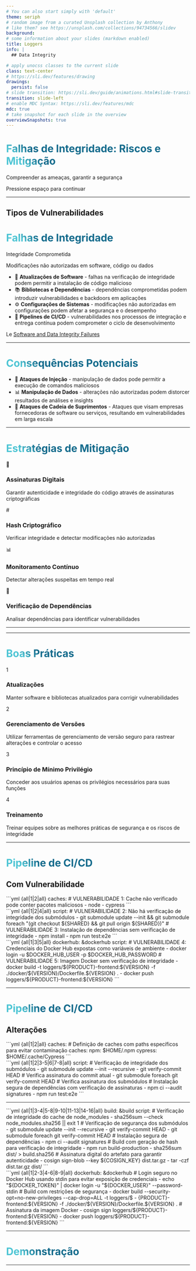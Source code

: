 ```yaml
---
# You can also start simply with 'default'
theme: seriph
# random image from a curated Unsplash collection by Anthony
# like them? see https://unsplash.com/collections/94734566/slidev
background:
# some information about your slides (markdown enabled)
title: Loggers
info: |
  ## Data Integrity

# apply unocss classes to the current slide
class: text-center
# https://sli.dev/features/drawing
drawings:
  persist: false
# slide transition: https://sli.dev/guide/animations.html#slide-transitions
transition: slide-left
# enable MDC Syntax: https://sli.dev/features/mdc
mdc: true
# take snapshot for each slide in the overview
overviewSnapshots: true
---
```


# Falhas de Integridade: Riscos e Mitigação

Compreender as ameaças, garantir a segurança

<div class="pt-12">
  <span @click="$slidev.nav.next" class="px-2 py-1 rounded cursor-pointer" hover="bg-white bg-opacity-10">
    Pressione espaço para continuar <carbon:arrow-right class="inline"/>
  </span>
</div>

<!--
The last comment block of each slide will be treated as slide notes. It will be visible and editable in Presenter Mode along with the slide. [Read more in the docs](https://sli.dev/guide/syntax.html#notes)
-->

---

## Tipos de Vulnerabilidades

# Falhas de Integridade

Integridade Comprometida

Modificações não autorizadas em software, código ou dados

- 📝 **Atualizações de Software** - falhas na verificação de integridade podem permitir a instalação de código malicioso
- 📚 **Bibliotecas e Dependências** - dependências comprometidas podem introduzir vulnerabilidades e backdoors em aplicações
- ⚙️ **Configurações de Sistemas** - modificações não autorizadas em configurações podem afetar a segurança e o desempenho
- 🔄 **Pipelines de CI/CD** - vulnerabilidades nos processos de integração e entrega contínua podem comprometer o ciclo de desenvolvimento

Le [Software and Data Integrity Failures](https://owasp.org/Top10/A08_2021-Software_and_Data_Integrity_Failures/)

<!--
You can have `style` tag in markdown to override the style for the current page.
Learn more: https://sli.dev/features/slide-scope-style
-->

<style>
h1 {
  background-color: #2B90B6;
  background-image: linear-gradient(45deg, #4EC5D4 10%, #146b8c 20%);
  background-size: 100%;
  -webkit-background-clip: text;
  -moz-background-clip: text;
  -webkit-text-fill-color: transparent;
  -moz-text-fill-color: transparent;
}
</style>

<!--
Here is another comment.
-->

---

# Consequências Potenciais

- 🚨 **Ataques de Injeção** - manipulação de dados pode permitir a execução de comandos maliciosos
- 📊 **Manipulação de Dados** - alterações não autorizadas podem distorcer resultados de análises e insights
- 🔑 **Ataques de Cadeia de Suprimentos** - Ataques que visam empresas fornecedoras de software ou serviços, resultando em vulnerabilidades em larga escala

---

# Estratégias de Mitigação

<div class="grid grid-cols-2 gap-4">

<div v-click="1">
<div class="text-yellow-400 text-2xl mb-1">🔐</div>

### Assinaturas Digitais

Garantir autenticidade e integridade do código através de assinaturas criptográficas

</div>

<div v-click="2">
<div class="text-yellow-400 text-2xl mb-1">#</div>

### Hash Criptográfico

Verificar integridade e detectar modificações não autorizadas

</div>

<div v-click="3">
<div class="text-yellow-400 text-2xl mb-1">📊</div>

### Monitoramento Contínuo

Detectar alterações suspeitas em tempo real

</div>

<div v-click="4">
<div class="text-yellow-400 text-2xl mb-1">🔄</div>

### Verificação de Dependências

Analisar dependências para identificar vulnerabilidades

</div>

</div>

<style>
h1 {
  background-color: #2B90B6;
  background-image: linear-gradient(45deg, #4EC5D4 10%, #146b8c 20%);
  background-size: 100%;
  -webkit-background-clip: text;
  -moz-background-clip: text;
  -webkit-text-fill-color: transparent;
  -moz-text-fill-color: transparent;
}
</style>

---

---

# Boas Práticas

<div class="grid grid-cols-2 gap-4">

<div v-click="1">
<div class="text-2xl mb-1">1</div>

### Atualizações

Manter software e bibliotecas atualizados para corrigir vulnerabilidades

</div>

<div v-click="2">
<div class="text-2xl mb-1">2</div>

### Gerenciamento de Versões

Utilizar ferramentas de gerenciamento de versão seguro para rastrear alterações e controlar o acesso

</div>

<div v-click="3">
<div class="text-2xl mb-1">3</div>

### Princípio de Mínimo Privilégio

Conceder aos usuários apenas os privilégios necessários para suas funções

</div>

<div v-click="4">
<div class="text-2xl mb-1">4</div>

### Treinamento

Treinar equipes sobre as melhores práticas de segurança e os riscos de integridade

</div>

</div>

<style>
h1 {
  background-color: #2B90B6;
  background-image: linear-gradient(45deg, #4EC5D4 10%, #146b8c 20%);
  background-size: 100%;
  -webkit-background-clip: text;
  -moz-background-clip: text;
  -webkit-text-fill-color: transparent;
  -moz-text-fill-color: transparent;
}
</style>

---

# Pipeline de CI/CD

## Com Vulnerabilidade

<div v-click="1">
```yml {all|1|2|all}
caches:
  # VULNERABILIDADE 1: Cache não verificado pode conter pacotes maliciosos
  - node
  - cypress
```
</div>

<div v-click="2">
```yml {all|1|2|4|all}
script:
  # VULNERABILIDADE 2: Não há verificação de integridade dos submódulos
  - git submodule update --init && git submodule foreach "(git checkout ${SHARED} && git pull origin ${SHARED})"
  # VULNERABILIDADE 3: Instalação de dependências sem verificação de integridade
  - npm install
  - npm run test:e2e
```
</div>

<div v-click="3">
```yml {all|1|3|5|all}
dockerhub: &dockerhub
  script:
    # VULNERABILIDADE 4: Credenciais do Docker Hub expostas como variáveis de ambiente
    - docker login -u $DOCKER_HUB_USER -p $DOCKER_HUB_PASSWORD
    # VULNERABILIDADE 5: Imagem Docker sem verificação de integridade
    - docker build -t loggers/${PRODUCT}-frontend:${VERSION} -f ./docker/${VERSION}/Dockerfile.${VERSION} .
    - docker push loggers/${PRODUCT}-frontend:${VERSION}
```
</div>

---

# Pipeline de CI/CD

## Alterações

<div v-click="1">
```yml {all|1|2|all}
caches:
  # Definição de caches com paths específicos para evitar contaminação
  caches:
    npm: $HOME/.npm
    cypress: $HOME/.cache/Cypress
```
</div>

<div v-click="2">
```yml {all|1|2|3-5|6|7-8|all}
script:
  # Verificação de integridade dos submódulos
  - git submodule update --init --recursive
  - git verify-commit HEAD  # Verifica assinatura do commit atual
  - git submodule foreach git verify-commit HEAD  # Verifica assinatura dos submódulos
  # Instalação segura de dependências com verificação de assinaturas
  - npm ci --audit signatures
  - npm run test:e2e
```
</div>

---

<div v-click="1">
```yml {all|1|3-4|5-8|9-10|11-13|14-16|all}
build: &build
  script:
    # Verificação de integridade do cache de node_modules
    - sha256sum --check node_modules.sha256 || exit 1
    # Verificação de segurança dos submódulos
    - git submodule update --init --recursive
    - git verify-commit HEAD
    - git submodule foreach git verify-commit HEAD
    # Instalação segura de dependências
    - npm ci --audit signatures
    # Build com geração de hash para verificação de integridade
    - npm run build-production
    - sha256sum dist/ > build.sha256
    # Assinatura digital do artefato para garantir autenticidade
    - cosign sign-blob --key ${COSIGN_KEY} dist.tar.gz
    - tar -czf dist.tar.gz dist/
```
</div>

<div v-click="2">
```yml {all|1|2-3|4-6|8-9|all}
dockerhub: &dockerhub
  # Login seguro no Docker Hub usando stdin para evitar exposição de credenciais
  - echo "${DOCKER_TOKEN}" | docker login -u "${DOCKER_USER}" --password-stdin
  # Build com restrições de segurança
  - docker build --security-opt=no-new-privileges --cap-drop=ALL -t loggers/$ 
  - {PRODUCT}-frontend:${VERSION} -f ./docker/${VERSION}/Dockerfile.${VERSION} .
  # Assinatura da imagem Docker
  - cosign sign loggers/${PRODUCT}-frontend:${VERSION}
  - docker push loggers/${PRODUCT}-frontend:${VERSION}
```
</div>

---

# Demonstração

---
